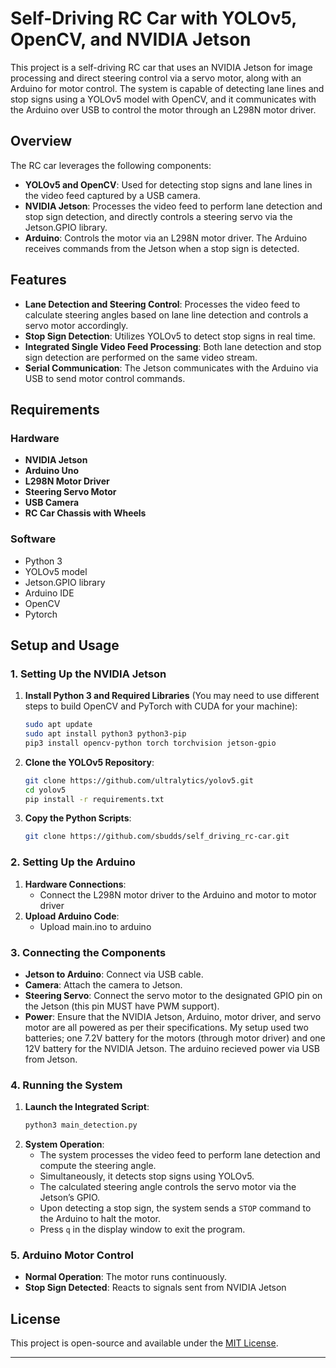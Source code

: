 # Self-Driving RC Car with YOLOv5, OpenCV, and NVIDIA Jetson

This project is a self-driving RC car that uses an NVIDIA Jetson for image processing and direct steering control via a servo motor, along with an Arduino for motor control. The system is capable of detecting lane lines and stop signs using a YOLOv5 model with OpenCV, and it communicates with the Arduino over USB to control the motor through an L298N motor driver.

## Overview

The RC car leverages the following components:
- **YOLOv5 and OpenCV**: Used for detecting stop signs and lane lines in the video feed captured by a USB camera.
- **NVIDIA Jetson**: Processes the video feed to perform lane detection and stop sign detection, and directly controls a steering servo via the Jetson.GPIO library.
- **Arduino**: Controls the motor via an L298N motor driver. The Arduino receives commands from the Jetson when a stop sign is detected.

## Features

- **Lane Detection and Steering Control**: Processes the video feed to calculate steering angles based on lane line detection and controls a servo motor accordingly.
- **Stop Sign Detection**: Utilizes YOLOv5 to detect stop signs in real time.
- **Integrated Single Video Feed Processing**: Both lane detection and stop sign detection are performed on the same video stream.
- **Serial Communication**: The Jetson communicates with the Arduino via USB to send motor control commands.

## Requirements

### Hardware

- **NVIDIA Jetson** 
- **Arduino Uno**
- **L298N Motor Driver** 
- **Steering Servo Motor**
- **USB Camera**
- **RC Car Chassis with Wheels**

### Software

- Python 3
- YOLOv5 model
- Jetson.GPIO library
- Arduino IDE
- OpenCV 
- Pytorch
  
## Setup and Usage

### 1. Setting Up the NVIDIA Jetson

1. **Install Python 3 and Required Libraries**
   (You may need to use different steps to build OpenCV and PyTorch with CUDA for your machine):
   ```bash
   sudo apt update
   sudo apt install python3 python3-pip
   pip3 install opencv-python torch torchvision jetson-gpio
   ```
3. **Clone the YOLOv5 Repository**:
   ```bash
   git clone https://github.com/ultralytics/yolov5.git
   cd yolov5
   pip install -r requirements.txt
   ```
4. **Copy the Python Scripts**:
   ```bash
   git clone https://github.com/sbudds/self_driving_rc-car.git
   ```
### 2. Setting Up the Arduino

1. **Hardware Connections**:
   - Connect the L298N motor driver to the Arduino and motor to motor driver
2. **Upload Arduino Code**:
   - Upload main.ino to arduino

### 3. Connecting the Components

- **Jetson to Arduino**: Connect via USB cable.
- **Camera**: Attach the  camera to  Jetson.
- **Steering Servo**: Connect the servo motor to the designated GPIO pin on the Jetson (this pin MUST have PWM support).
- **Power**: Ensure that the NVIDIA Jetson, Arduino, motor driver, and servo motor are all powered as per their specifications. My setup used two batteries; one 7.2V battery for the motors (through motor driver) and one 12V battery for the NVIDIA Jetson. The arduino recieved power via USB from Jetson. 

### 4. Running the System

1. **Launch the Integrated Script**:
   ```bash
   python3 main_detection.py
   ```
2. **System Operation**:
   - The system processes the video feed to perform lane detection and compute the steering angle.
   - Simultaneously, it detects stop signs using YOLOv5.
   - The calculated steering angle controls the servo motor via the Jetson’s GPIO.
   - Upon detecting a stop sign, the system sends a `STOP` command to the Arduino to halt the motor. 
   - Press `q` in the display window to exit the program.

### 5. Arduino Motor Control

- **Normal Operation**: The motor runs continuously.
- **Stop Sign Detected**: Reacts to signals sent from NVIDIA Jetson 
  
## License

This project is open-source and available under the [MIT License](LICENSE).

---



